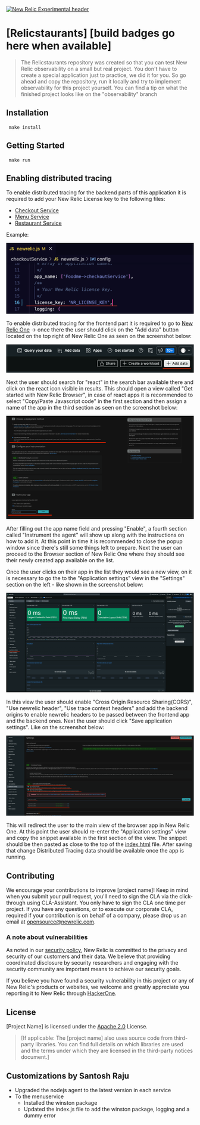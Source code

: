 [![New Relic Experimental header](https://github.com/newrelic/opensource-website/raw/master/src/images/categories/Experimental.png)](https://opensource.newrelic.com/oss-category/#new-relic-experimental)

# [Relicstaurants] [build badges go here when available]

> The Relicstaurants repository was created so that you can test New Relic observability on a small but real project. You don't have to create a special application just to practice, we did it for you. So go ahead and copy the repository, run it locally and try to implement observability for this project yourself. You can find a tip on what the finished project looks like on the "observability" branch

## Installation

```make
 make install
```

## Getting Started

```make
 make run
```

## Enabling distributed tracing

To enable distributed tracing for the backend parts of this application it is required to add your New Relic License key to the following files:

- [Checkout Service](checkoutService/newrelic.js#L16)
- [Menu Service](menuService/newrelic.js#L16)
- [Restaurant Service](restaurantService/newrelic.js#L16)

 Example:

 ![image](readmeData/newrelic_license_key.png)

 To enable distributed tracing for the frontend part it is required to go to [New Relic One](https://one.newrelic.com/) -> once there the user should click on the "Add data" button located on the top right of New Relic One as seen on the screenshot below:

 ![image](readmeData/nr_one_add_data.png)

Next the user should search for "react" in the search bar available there and click on the react icon visible in results. This should open a view called "Get started with New Relic Browser", in case of react apps it is recommended to select "Copy/Paste Javascript code" in the first section and then assign a name of the app in the third section as seen on the screenshot below:

![image](readmeData/get_started_nr_browser.png)

After filling out the app name field and pressing "Enable", a fourth section called "Instrument the agent" will show up along with the instructions on how to add it. At this point in time it is recommended to close the popup window since there's still some things left to prepare. Next the user can proceed to the Browser section of New Relic One where they should see their newly created app available on the list.

Once the user clicks on their app in the list they would see a new view, on it is necessary to go the to the "Application settings" view in the "Settings" section on the left - like shown in the screenshot below:

![image](readmeData/nr_one_browser_view.png)

In this view the user should enable "Cross Origin Resource Sharing(CORS)", "Use newrelic header", "Use trace context headers" and add the backend origins to enable newrelic headers to be passed between the frontend app and the backend ones. Next the user should click "Save application settings". Like on the screenshot below:

![image](readmeData/browser_app_settings.png)

This will redirect the user to the main view of the browser app in New Relic One. At this point the user should re-enter the "Application settings" view and copy the snippet available in the first section of the view.
The snippet should be then pasted as close to the top of the [index.html](public/index.html#L6) file. After saving that change Distributed Tracing data should be available once the app is running.

## Contributing

We encourage your contributions to improve [project name]! Keep in mind when you submit your pull request, you'll need to sign the CLA via the click-through using CLA-Assistant. You only have to sign the CLA one time per project.
If you have any questions, or to execute our corporate CLA, required if your contribution is on behalf of a company, please drop us an email at opensource@newrelic.com.

### **A note about vulnerabilities**

As noted in our [security policy](../../security/policy), New Relic is committed to the privacy and security of our customers and their data. We believe that providing coordinated disclosure by security researchers and engaging with the security community are important means to achieve our security goals.

If you believe you have found a security vulnerability in this project or any of New Relic's products or websites, we welcome and greatly appreciate you reporting it to New Relic through [HackerOne](https://hackerone.com/newrelic).

## License

[Project Name] is licensed under the [Apache 2.0](http://apache.org/licenses/LICENSE-2.0.txt) License.

> [If applicable: The [project name] also uses source code from third-party libraries. You can find full details on which libraries are used and the terms under which they are licensed in the third-party notices document.]

## Customizations by Santosh Raju

 - Upgraded the nodejs agent to the latest version in each service
 - To the menuservice
   - Installed the winston package
   - Updated the index.js file to add the winston package, logging and a dummy error
